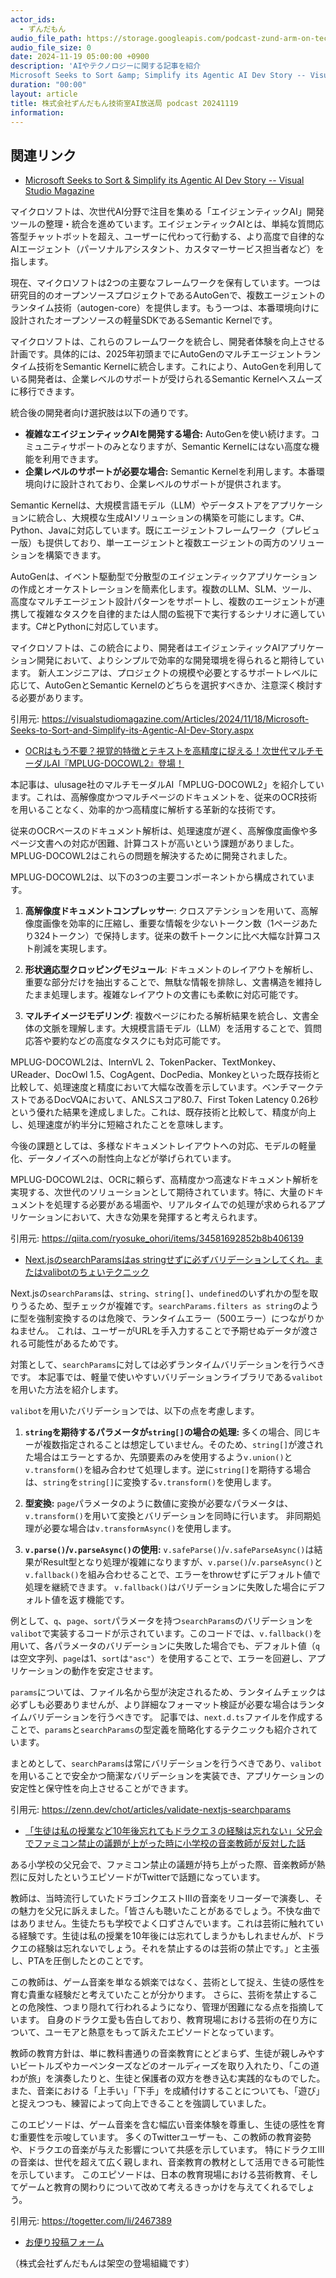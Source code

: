 ```yaml
---
actor_ids:
  - ずんだもん
audio_file_path: https://storage.googleapis.com/podcast-zund-arm-on-tech/audio/株式会社ずんだもん技術室AI放送局_podcast_20241119.mp3
audio_file_size: 0
date: 2024-11-19 05:00:00 +0900
description: 'AIやテクノロジーに関する記事を紹介  
Microsoft Seeks to Sort &amp; Simplify its Agentic AI Dev Story -- Visual Studio Magazine、OCRはもう不要？視覚的特徴とテキストを高精度に捉える！次世代マルチモーダルAI『MPLUG-DOCOWL2』登場！、Next.jsのsearchParamsはas stringせずに必ずバリデーションしてくれ。またはvalibotのちょいテクニック、「生徒は私の授業など10年後忘れてもドラクエ３の経験は忘れない」父兄会でファミコン禁止の議題が上がった時に小学校の音楽教師が反対した話'
duration: "00:00"
layout: article
title: 株式会社ずんだもん技術室AI放送局 podcast 20241119
information: 
---
```


## 関連リンク


- [Microsoft Seeks to Sort & Simplify its Agentic AI Dev Story -- Visual Studio Magazine](https://visualstudiomagazine.com/Articles/2024/11/18/Microsoft-Seeks-to-Sort-and-Simplify-its-Agentic-AI-Dev-Story.aspx)  



マイクロソフトは、次世代AI分野で注目を集める「エイジェンティックAI」開発ツールの整理・統合を進めています。エイジェンティックAIとは、単純な質問応答型チャットボットを超え、ユーザーに代わって行動する、より高度で自律的なAIエージェント（パーソナルアシスタント、カスタマーサービス担当者など）を指します。

現在、マイクロソフトは2つの主要なフレームワークを保有しています。一つは研究目的のオープンソースプロジェクトであるAutoGenで、複数エージェントのランタイム技術（autogen-core）を提供します。もう一つは、本番環境向けに設計されたオープンソースの軽量SDKであるSemantic Kernelです。

マイクロソフトは、これらのフレームワークを統合し、開発者体験を向上させる計画です。具体的には、2025年初頭までにAutoGenのマルチエージェントランタイム技術をSemantic Kernelに統合します。これにより、AutoGenを利用している開発者は、企業レベルのサポートが受けられるSemantic Kernelへスムーズに移行できます。

統合後の開発者向け選択肢は以下の通りです。

* **複雑なエイジェンティックAIを開発する場合:**  AutoGenを使い続けます。コミュニティサポートのみとなりますが、Semantic Kernelにはない高度な機能を利用できます。
* **企業レベルのサポートが必要な場合:** Semantic Kernelを利用します。本番環境向けに設計されており、企業レベルのサポートが提供されます。

Semantic Kernelは、大規模言語モデル（LLM）やデータストアをアプリケーションに統合し、大規模な生成AIソリューションの構築を可能にします。C#、Python、Javaに対応しています。既にエージェントフレームワーク（プレビュー版）も提供しており、単一エージェントと複数エージェントの両方のソリューションを構築できます。

AutoGenは、イベント駆動型で分散型のエイジェンティックアプリケーションの作成とオーケストレーションを簡素化します。複数のLLM、SLM、ツール、高度なマルチエージェント設計パターンをサポートし、複数のエージェントが連携して複雑なタスクを自律的または人間の監視下で実行するシナリオに適しています。C#とPythonに対応しています。

マイクロソフトは、この統合により、開発者はエイジェンティックAIアプリケーション開発において、よりシンプルで効率的な開発環境を得られると期待しています。  新人エンジニアは、プロジェクトの規模や必要とするサポートレベルに応じて、AutoGenとSemantic Kernelのどちらを選択すべきか、注意深く検討する必要があります。


引用元: https://visualstudiomagazine.com/Articles/2024/11/18/Microsoft-Seeks-to-Sort-and-Simplify-its-Agentic-AI-Dev-Story.aspx


- [OCRはもう不要？視覚的特徴とテキストを高精度に捉える！次世代マルチモーダルAI『MPLUG-DOCOWL2』登場！](https://qiita.com/ryosuke_ohori/items/34581692852b8b406139)  



本記事は、ulusage社のマルチモーダルAI「MPLUG-DOCOWL2」を紹介しています。これは、高解像度かつマルチページのドキュメントを、従来のOCR技術を用いることなく、効率的かつ高精度に解析する革新的な技術です。

従来のOCRベースのドキュメント解析は、処理速度が遅く、高解像度画像や多ページ文書への対応が困難、計算コストが高いという課題がありました。MPLUG-DOCOWL2はこれらの問題を解決するために開発されました。

MPLUG-DOCOWL2は、以下の3つの主要コンポーネントから構成されています。

1. **高解像度ドキュメントコンプレッサー**: クロスアテンションを用いて、高解像度画像を効率的に圧縮し、重要な情報を少ないトークン数（1ページあたり324トークン）で保持します。従来の数千トークンに比べ大幅な計算コスト削減を実現します。

2. **形状適応型クロッピングモジュール**: ドキュメントのレイアウトを解析し、重要な部分だけを抽出することで、無駄な情報を排除し、文書構造を維持したまま処理します。複雑なレイアウトの文書にも柔軟に対応可能です。

3. **マルチイメージモデリング**: 複数ページにわたる解析結果を統合し、文書全体の文脈を理解します。大規模言語モデル（LLM）を活用することで、質問応答や要約などの高度なタスクにも対応可能です。


MPLUG-DOCOWL2は、InternVL 2、TokenPacker、TextMonkey、UReader、DocOwl 1.5、CogAgent、DocPedia、Monkeyといった既存技術と比較して、処理速度と精度において大幅な改善を示しています。ベンチマークテストであるDocVQAにおいて、ANLSスコア80.7、First Token Latency 0.26秒という優れた結果を達成しました。これは、既存技術と比較して、精度が向上し、処理速度が約半分に短縮されたことを意味します。

今後の課題としては、多様なドキュメントレイアウトへの対応、モデルの軽量化、データノイズへの耐性向上などが挙げられています。


MPLUG-DOCOWL2は、OCRに頼らず、高精度かつ高速なドキュメント解析を実現する、次世代のソリューションとして期待されています。特に、大量のドキュメントを処理する必要がある場面や、リアルタイムでの処理が求められるアプリケーションにおいて、大きな効果を発揮すると考えられます。


引用元: https://qiita.com/ryosuke_ohori/items/34581692852b8b406139


- [Next.jsのsearchParamsはas stringせずに必ずバリデーションしてくれ。またはvalibotのちょいテクニック](https://zenn.dev/chot/articles/validate-nextjs-searchparams)  



Next.jsの`searchParams`は、`string`、`string[]`、`undefined`のいずれかの型を取りうるため、型チェックが複雑です。`searchParams.filters as string`のように型を強制変換するのは危険で、ランタイムエラー（500エラー）につながりかねません。  これは、ユーザーがURLを手入力することで予期せぬデータが渡される可能性があるためです。

対策として、`searchParams`に対しては必ずランタイムバリデーションを行うべきです。  本記事では、軽量で使いやすいバリデーションライブラリである`valibot`を用いた方法を紹介します。

`valibot`を用いたバリデーションでは、以下の点を考慮します。

1. **`string`を期待するパラメータが`string[]`の場合の処理:**  多くの場合、同じキーが複数指定されることは想定していません。そのため、`string[]`が渡された場合はエラーとするか、先頭要素のみを使用するよう`v.union()`と`v.transform()`を組み合わせて処理します。逆に`string[]`を期待する場合は、`string`を`string[]`に変換する`v.transform()`を使用します。

2. **型変換:**  `page`パラメータのように数値に変換が必要なパラメータは、`v.transform()`を用いて変換とバリデーションを同時に行います。  非同期処理が必要な場合は`v.transformAsync()`を使用します。

3. **`v.parse()`/`v.parseAsync()`の使用:**  `v.safeParse()`/`v.safeParseAsync()`は結果がResult型となり処理が複雑になりますが、`v.parse()`/`v.parseAsync()`と`v.fallback()`を組み合わせることで、エラーをthrowせずにデフォルト値で処理を継続できます。  `v.fallback()`はバリデーションに失敗した場合にデフォルト値を返す機能です。

例として、`q`、`page`、`sort`パラメータを持つ`searchParams`のバリデーションを`valibot`で実装するコードが示されています。このコードでは、`v.fallback()`を用いて、各パラメータのバリデーションに失敗した場合でも、デフォルト値（`q`は空文字列、`page`は1、`sort`は`"asc"`）を使用することで、エラーを回避し、アプリケーションの動作を安定させます。

`params`については、ファイル名から型が決定されるため、ランタイムチェックは必ずしも必要ありませんが、より詳細なフォーマット検証が必要な場合はランタイムバリデーションを行うべきです。  記事では、`next.d.ts`ファイルを作成することで、`params`と`searchParams`の型定義を簡略化するテクニックも紹介されています。


まとめとして、`searchParams`は常にバリデーションを行うべきであり、`valibot`を用いることで安全かつ簡潔なバリデーションを実装でき、アプリケーションの安定性と保守性を向上させることができます。


引用元: https://zenn.dev/chot/articles/validate-nextjs-searchparams


- [「生徒は私の授業など10年後忘れてもドラクエ３の経験は忘れない」父兄会でファミコン禁止の議題が上がった時に小学校の音楽教師が反対した話](https://togetter.com/li/2467389)  



ある小学校の父兄会で、ファミコン禁止の議題が持ち上がった際、音楽教師が熱烈に反対したというエピソードがTwitterで話題になっています。

教師は、当時流行していたドラゴンクエストIIIの音楽をリコーダーで演奏し、その魅力を父兄に訴えました。「皆さんも聴いたことがあるでしょう。不快な曲ではありません。生徒たちも学校でよく口ずさんでいます。これは芸術に触れている経験です。生徒は私の授業を10年後には忘れてしまうかもしれませんが、ドラクエの経験は忘れないでしょう。それを禁止するのは芸術の禁止です。」と主張し、PTAを圧倒したとのことです。

この教師は、ゲーム音楽を単なる娯楽ではなく、芸術として捉え、生徒の感性を育む貴重な経験だと考えていたことが分かります。  さらに、芸術を禁止することの危険性、つまり隠れて行われるようになり、管理が困難になる点を指摘しています。  自身のドラクエ愛も告白しており、教育現場における芸術の在り方について、ユーモアと熱意をもって訴えたエピソードとなっています。

教師の教育方針は、単に教科書通りの音楽教育にとどまらず、生徒が親しみやすいビートルズやカーペンターズなどのオールディーズを取り入れたり、「この道わが旅」を演奏したりと、生徒と保護者の双方を巻き込む実践的なものでした。  また、音楽における「上手い」「下手」を成績付けすることについても、「遊び」と捉えつつも、練習によって向上できることを強調していました。

このエピソードは、ゲーム音楽を含む幅広い音楽体験を尊重し、生徒の感性を育む重要性を示唆しています。  多くのTwitterユーザーも、この教師の教育姿勢や、ドラクエの音楽が与えた影響について共感を示しています。  特にドラクエIIIの音楽は、世代を超えて広く親しまれ、音楽教育の教材として活用できる可能性を示しています。  このエピソードは、日本の教育現場における芸術教育、そしてゲームと教育の関わりについて改めて考えるきっかけを与えてくれるでしょう。


引用元: https://togetter.com/li/2467389



- [お便り投稿フォーム](https://forms.gle/ffg4JTfqdiqK62qf9)

（株式会社ずんだもんは架空の登場組織です）
